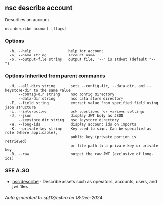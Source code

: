 ## nsc describe account

Describes an account

```
nsc describe account [flags]
```

### Options

```
  -h, --help                 help for account
  -n, --name string          account name
  -o, --output-file string   output file, '--' is stdout (default "--")
```

### Options inherited from parent commands

```
  -H, --all-dirs string       sets --config-dir, --data-dir, and --keystore-dir to the same value
      --config-dir string     nsc config directory
      --data-dir string       nsc data store directory
  -F, --field string          extract value from specified field using json structure
  -i, --interactive           ask questions for various settings
  -J, --json                  display JWT body as JSON
      --keystore-dir string   nsc keystore directory
  -W, --long-ids              display account ids on imports
  -K, --private-key string    Key used to sign. Can be specified as role (where applicable),
                              public key (private portion is retrieved)
                              or file path to a private key or private key 
  -R, --raw                   output the raw JWT (exclusive of long-ids)
```

### SEE ALSO

* [nsc describe](nsc_describe.md)	 - Describe assets such as operators, accounts, users, and jwt files

###### Auto generated by spf13/cobra on 18-Dec-2024
